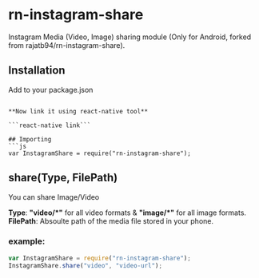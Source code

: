 # rn-instagram-share
Instagram Media (Video, Image) sharing module (Only for Android, forked from rajatb94/rn-instagram-share).

## Installation

Add to your package.json
```"rn-instagram-share": "https://github.com/lars-apostle/rn-instagram-share.git",

**Now link it using react-native tool**

```react-native link```

## Importing
```js
var InstagramShare = require("rn-instagram-share");
```


## share(Type, FilePath)
You can share Image/Video

**Type**: **"video/\*"** for all video formats & **"image/\*"** for all image formats.
**FilePath**: Absoulte path of the media file stored in your phone.

### example:

```js
var InstagramShare = require("rn-instagram-share");
InstagramShare.share("video", "video-url");
```

